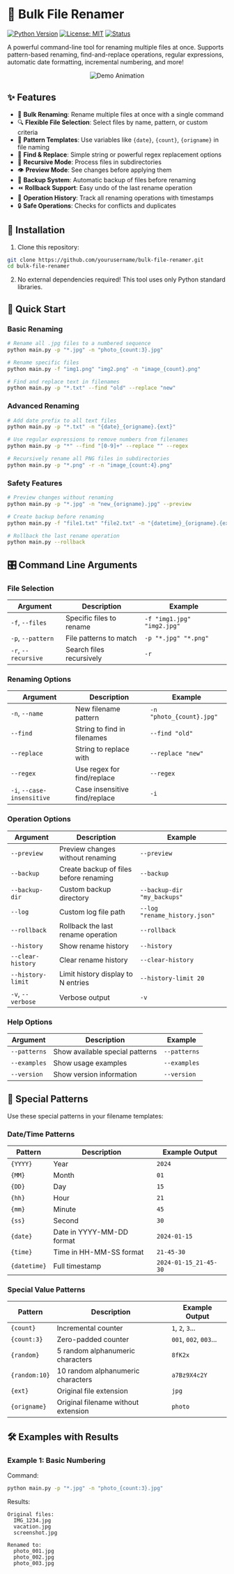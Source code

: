 # 📂 Bulk File Renamer

[![Python Version](https://img.shields.io/badge/python-3.6+-blue.svg)](https://www.python.org/downloads/)
[![License: MIT](https://img.shields.io/badge/License-MIT-yellow.svg)](https://opensource.org/licenses/MIT)
[![Status](https://img.shields.io/badge/status-active-success.svg)](https://github.com/yourusername/bulk-file-renamer)

A powerful command-line tool for renaming multiple files at once. Supports pattern-based renaming, find-and-replace operations, regular expressions, automatic date formatting, incremental numbering, and more!

<div align="center">

![Demo Animation](https://via.placeholder.com/700x400?text=Bulk+File+Renamer+Demo)

</div>

## ✨ Features

- 📁 **Bulk Renaming**: Rename multiple files at once with a single command
- 🔍 **Flexible File Selection**: Select files by name, pattern, or custom criteria
- 🧩 **Pattern Templates**: Use variables like `{date}`, `{count}`, `{origname}` in file naming
- 🔄 **Find & Replace**: Simple string or powerful regex replacement options
- 🌲 **Recursive Mode**: Process files in subdirectories
- 👁️ **Preview Mode**: See changes before applying them
- 💾 **Backup System**: Automatic backup of files before renaming
- ⏪ **Rollback Support**: Easy undo of the last rename operation
- 📝 **Operation History**: Track all renaming operations with timestamps
- 🔒 **Safe Operations**: Checks for conflicts and duplicates


## 🚀 Installation

1. Clone this repository:
```bash
git clone https://github.com/yourusername/bulk-file-renamer.git
cd bulk-file-renamer
```

2. No external dependencies required! This tool uses only Python standard libraries.

## 📖 Quick Start

### Basic Renaming

```bash
# Rename all .jpg files to a numbered sequence
python main.py -p "*.jpg" -n "photo_{count:3}.jpg"

# Rename specific files
python main.py -f "img1.png" "img2.png" -n "image_{count}.png"

# Find and replace text in filenames
python main.py -p "*.txt" --find "old" --replace "new"
```

### Advanced Renaming

```bash
# Add date prefix to all text files
python main.py -p "*.txt" -n "{date}_{origname}.{ext}"

# Use regular expressions to remove numbers from filenames
python main.py -p "*" --find "[0-9]+" --replace "" --regex

# Recursively rename all PNG files in subdirectories
python main.py -p "*.png" -r -n "image_{count:4}.png"
```

### Safety Features

```bash
# Preview changes without renaming
python main.py -p "*.jpg" -n "new_{origname}.jpg" --preview

# Create backup before renaming
python main.py -f "file1.txt" "file2.txt" -n "{datetime}_{origname}.{ext}" --backup

# Rollback the last rename operation
python main.py --rollback
```

## 🎛️ Command Line Arguments

### File Selection

| Argument | Description | Example |
|----------|-------------|---------|
| `-f`, `--files` | Specific files to rename | `-f "img1.jpg" "img2.jpg"` |
| `-p`, `--pattern` | File patterns to match | `-p "*.jpg" "*.png"` |
| `-r`, `--recursive` | Search files recursively | `-r` |

### Renaming Options

| Argument | Description | Example |
|----------|-------------|---------|
| `-n`, `--name` | New filename pattern | `-n "photo_{count}.jpg"` |
| `--find` | String to find in filenames | `--find "old"` |
| `--replace` | String to replace with | `--replace "new"` |
| `--regex` | Use regex for find/replace | `--regex` |
| `-i`, `--case-insensitive` | Case insensitive find/replace | `-i` |

### Operation Options

| Argument | Description | Example |
|----------|-------------|---------|
| `--preview` | Preview changes without renaming | `--preview` |
| `--backup` | Create backup of files before renaming | `--backup` |
| `--backup-dir` | Custom backup directory | `--backup-dir "my_backups"` |
| `--log` | Custom log file path | `--log "rename_history.json"` |
| `--rollback` | Rollback the last rename operation | `--rollback` |
| `--history` | Show rename history | `--history` |
| `--clear-history` | Clear rename history | `--clear-history` |
| `--history-limit` | Limit history display to N entries | `--history-limit 20` |
| `-v`, `--verbose` | Verbose output | `-v` |

### Help Options

| Argument | Description | Example |
|----------|-------------|---------|
| `--patterns` | Show available special patterns | `--patterns` |
| `--examples` | Show usage examples | `--examples` |
| `--version` | Show version information | `--version` |

## 🧩 Special Patterns

Use these special patterns in your filename templates:

### Date/Time Patterns

| Pattern | Description | Example Output |
|---------|-------------|----------------|
| `{YYYY}` | Year | `2024` |
| `{MM}` | Month | `01` |
| `{DD}` | Day | `15` |
| `{hh}` | Hour | `21` |
| `{mm}` | Minute | `45` |
| `{ss}` | Second | `30` |
| `{date}` | Date in YYYY-MM-DD format | `2024-01-15` |
| `{time}` | Time in HH-MM-SS format | `21-45-30` |
| `{datetime}` | Full timestamp | `2024-01-15_21-45-30` |

### Special Value Patterns

| Pattern | Description | Example Output |
|---------|-------------|----------------|
| `{count}` | Incremental counter | `1`, `2`, `3`... |
| `{count:3}` | Zero-padded counter | `001`, `002`, `003`... |
| `{random}` | 5 random alphanumeric characters | `8fK2x` |
| `{random:10}` | 10 random alphanumeric characters | `a7Bz9X4c2Y` |
| `{ext}` | Original file extension | `jpg` |
| `{origname}` | Original filename without extension | `photo` |

## 🛠️ Examples with Results

### Example 1: Basic Numbering

Command:
```bash
python main.py -p "*.jpg" -n "photo_{count:3}.jpg"
```

Results:
```
Original files:
  IMG_1234.jpg
  vacation.jpg
  screenshot.jpg

Renamed to:
  photo_001.jpg
  photo_002.jpg
  photo_003.jpg
```

